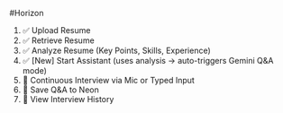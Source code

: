 #Horizon

1. ✅ Upload Resume
2. ✅ Retrieve Resume
3. ✅ Analyze Resume (Key Points, Skills, Experience)
4. ✅ [New] Start Assistant (uses analysis → auto-triggers Gemini Q&A mode)
5. 🔄 Continuous Interview via Mic or Typed Input
6. 🔲 Save Q&A to Neon
7. 🔲 View Interview History
